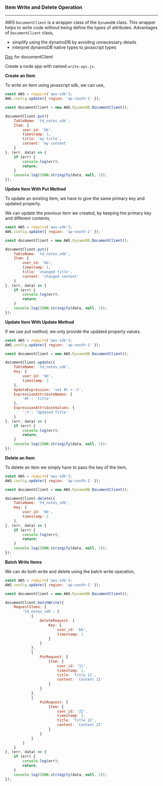 ### Item Write and Delete Operation
---

AWS `DocumentClient` is a wrapper class of the `DynamoDB` class. This wrapper helps to write code without being define the types of attributes. Advantages of `DocumentClient` class,

- simplify using the dynamoDB by avoiding unnecessary details
- interpret dynamoDB native types to javascript types

[Doc](https://docs.aws.amazon.com/AWSJavaScriptSDK/latest/AWS/DynamoDB/DocumentClient.html) for documentClient

Create a node app with named `write-ops.js`.

**Create an Item**

To write an item using javascript sdk, we can use,

```js
const AWS = require('aws-sdk');
AWS.config.update({ region: 'ap-south-1' });

const documentClient = new AWS.DynamoDB.DocumentClient();

documentClient.put({
    TableName: 'td_notes_sdk',
    Item: {
        user_id: 'bb',
        timestamp: 1,
        title: 'my title',
        content: 'my content'
    }
}, (err, data) => {
    if (err) {
        console.log(err);
        return;
    }
    console.log(JSON.stringify(data, null, 2));
});
```

**Update Item With Put Method**

To update an existing item, we have to give the same primary key and updated property.

We can update the previous item we created, by keeping the primary key and different contents,


```js
const AWS = require('aws-sdk');
AWS.config.update({ region: 'ap-south-1' });

const documentClient = new AWS.DynamoDB.DocumentClient();

documentClient.put({
    TableName: 'td_notes_sdk',
    Item: {
        user_id: 'bb',
        timestamp: 1,
        title: 'changed title',
        content: 'changed content'
    }
}, (err, data) => {
    if (err) {
        console.log(err);
        return;
    }
    console.log(JSON.stringify(data, null, 2));
});
```

**Update Item With Update Method**

If we use put method, we only provide the updated property values.

```js
const AWS = require('aws-sdk');
AWS.config.update({ region: 'ap-south-1' });

const documentClient = new AWS.DynamoDB.DocumentClient();

documentClient.update({
    TableName: 'td_notes_sdk',
    Key: {
        user_id: 'bb',
        timestamp: 2
    },
    UpdateExpression: 'set #t = :t',
    ExpressionAttributeNames: {
        '#t': 'title'
    },
    ExpressionAttributeValues: {
        ':t': 'Updated Title'
    }
}, (err, data) => {
    if (err) {
        console.log(err);
        return;
    }
    console.log(JSON.stringify(data, null, 2));
});
```

**Delete an Item**

To delete an item we simply have to pass the key of the item,

```js
const AWS = require('aws-sdk');
AWS.config.update({ region: 'ap-south-1' });

const documentClient = new AWS.DynamoDB.DocumentClient();

documentClient.delete({
    TableName: 'td_notes_sdk',
    Key: {
        user_id: 'bb',
        timestamp: 2
    },
}, (err, data) => {
    if (err) {
        console.log(err);
        return;
    }
    console.log(JSON.stringify(data, null, 2));
});
```

**Batch Write Items**

We can do both write and delete using the batch write operation,

```js
const AWS = require('aws-sdk');
AWS.config.update({ region: 'ap-south-1' });

const documentClient = new AWS.DynamoDB.DocumentClient();

documentClient.batchWrite({
    RequestItems: {
        'td_notes_sdk': [
            {
                DeleteRequest: {
                    Key: {
                        user_id: 'bb',
                        timestamp: 1
                    }
                }
            },
            {
                PutRequest: {
                    Item: {
                        user_id: '11',
                        timestamp: 1,
                        title: 'Title 11',
                        content: 'Content 11'
                    }
                }
            },
            {
                PutRequest: {
                    Item: {
                        user_id: '22',
                        timestamp: 2,
                        title: 'Title 22',
                        content: 'Content 22'
                    }
                }
            }
        ]
    }
}, (err, data) => {
    if (err) {
        console.log(err);
        return;
    }
    console.log(JSON.stringify(data, null, 2));
});
```